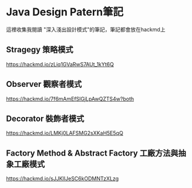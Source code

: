# Java Design Patern筆記

這裡收集我閱讀 "深入淺出設計模式"的筆記，筆記都會放在hackmd上

## Stragegy 策略模式

https://hackmd.io/zLiq1GVaRwS7AUt_1kYt6Q

## Observer 觀察者模式

https://hackmd.io/7f6mAmEfSlGjLpAwQZTS4w?both

## Decorator 裝飾者模式

https://hackmd.io/LMKj0LAFSMG2sXKaH5E5qQ

## Factory Method & Abstract Factory 工廠方法與抽象工廠模式

https://hackmd.io/sJJKlIJeSC6kODMNTzXLzg